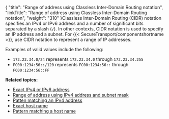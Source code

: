 {
    "title": "Range of address using  Classless Inter-Domain Routing notation",
    "linkTitle": "Range of address using Classless Inter-Domain Routing notation",
    "weight": "310"
}Classless Inter-Domain Routing (CIDR) notation specifies an IPv4 or IPv6 address and a number of significant bits separated by a slash (`/`). In other contexts, CIDR notation is used to specify an IP address and a subnet. For {{< SecureTransport/componentshortname  >}}, use CIDR notation to represent a range of IP addresses.

Examples of valid values include the following:

-   `172.23.34.0/24` represents `172.23.34.0` through `172.23.34.255`
-   `FC00:1234:56::/120` represents `FC00:1234:56::` through `FC00:1234:56::FF`

**Related topics:**

-   [Exact IPv4 or IPv6 address](../r_st_exact_ipv4_ipv6_address)
-   [Range of address using IPv4 address and subnet mask](../r_st_addresses_using_ipv4_address_subnet_mask)
-   [Patten matching an IPv4 address](../r_st_patten_matching_ipv4_address)
-   [Exact host name](../r_st_exact_host_name)
-   [Pattern matching a host name](../r_st_pattern_matching_host_name)
